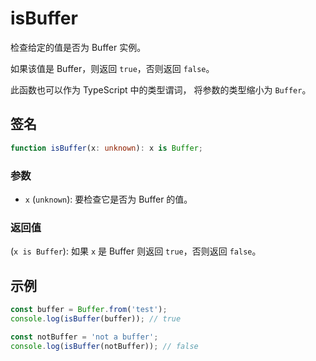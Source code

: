 # isBuffer

检查给定的值是否为 Buffer 实例。

如果该值是 Buffer，则返回 `true`，否则返回 `false`。

此函数也可以作为 TypeScript 中的类型谓词， 将参数的类型缩小为 `Buffer`。

## 签名

```typescript
function isBuffer(x: unknown): x is Buffer;
```

### 参数

- `x` (`unknown`): 要检查它是否为 Buffer 的值。

### 返回值

(`x is Buffer`): 如果 `x` 是 Buffer 则返回 `true`，否则返回 `false`。

## 示例

```typescript
const buffer = Buffer.from('test');
console.log(isBuffer(buffer)); // true

const notBuffer = 'not a buffer';
console.log(isBuffer(notBuffer)); // false
```
